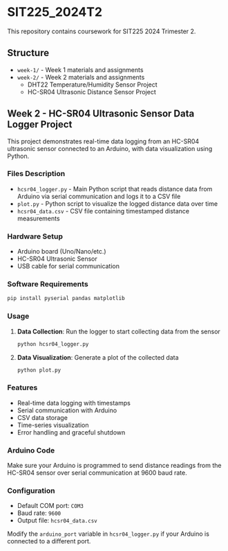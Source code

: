 # SIT225_2024T2

This repository contains coursework for SIT225 2024 Trimester 2.

## Structure

- `week-1/` - Week 1 materials and assignments
- `week-2/` - Week 2 materials and assignments
  - DHT22 Temperature/Humidity Sensor Project
  - HC-SR04 Ultrasonic Distance Sensor Project

## Week 2 - HC-SR04 Ultrasonic Sensor Data Logger Project

This project demonstrates real-time data logging from an HC-SR04 ultrasonic sensor connected to an Arduino, with data visualization using Python.

### Files Description

- `hcsr04_logger.py` - Main Python script that reads distance data from Arduino via serial communication and logs it to a CSV file
- `plot.py` - Python script to visualize the logged distance data over time
- `hcsr04_data.csv` - CSV file containing timestamped distance measurements

### Hardware Setup

- Arduino board (Uno/Nano/etc.)
- HC-SR04 Ultrasonic Sensor
- USB cable for serial communication

### Software Requirements

```bash
pip install pyserial pandas matplotlib
```

### Usage

1. **Data Collection**: Run the logger to start collecting data from the sensor
   ```bash
   python hcsr04_logger.py
   ```

2. **Data Visualization**: Generate a plot of the collected data
   ```bash
   python plot.py
   ```

### Features

- Real-time data logging with timestamps
- Serial communication with Arduino
- CSV data storage
- Time-series visualization
- Error handling and graceful shutdown

### Arduino Code

Make sure your Arduino is programmed to send distance readings from the HC-SR04 sensor over serial communication at 9600 baud rate.

### Configuration

- Default COM port: `COM3`
- Baud rate: `9600`
- Output file: `hcsr04_data.csv`

Modify the `arduino_port` variable in `hcsr04_logger.py` if your Arduino is connected to a different port.
